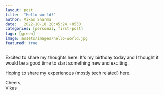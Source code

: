 ```yaml
---
layout: post
title:  "Hello world!"
author: Vikas Sharma
date:   2022-10-18 20:45:24 +0530
categories: [personal, first-post]
tags: [green]
image: assets/images/hello-world.jpg
featured: true
---
```

Excited to share my thoughts here. It's my birthday today and I thought it would be a good time to start something new and exciting.

Hoping to share my experiences (mostly tech related) here.

Cheers,<br />
Vikas
